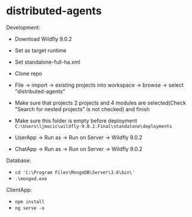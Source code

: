 # distributed-agents

Development:

- Download Wildfly 9.0.2
- Set as target runtime
- Set standalone-full-ha.xml

- Clone repo
- File -> import -> existing projects into workspace -> browse -> select "distributed-agents"
- Make sure that projects 2 projects and 4 modules are selected(Check "Search for nested projects" is not checked) and finish
- Make sure this folder is empty before deployment `C:\Users\ljmocic\wildfly-9.0.2.Final\standalone\deployments`
- UserApp -> Run as -> Run on Server -> Wildfly 9.0.2 
- ChatApp -> Run as -> Run on Server -> Wildfly 9.0.2

Database:
 
- `cd 'C:\Program Files\MongoDB\Server\3.6\bin\'`
- `.\mongod.exe`

ClientApp:

- `npm install`
- `ng serve -o`